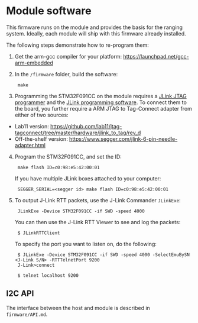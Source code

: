 Module software
=================

This firmware runs on the module and provides the basis
for the ranging system. Ideally, each module will ship with
this firmware already installed.

The following steps demonstrate how to re-program them:

1. Get the arm-gcc compiler for your platform: https://launchpad.net/gcc-arm-embedded

2. In the `/firmware` folder, build the software:

        make

3. Programming the STM32F091CC on the module requires a [JLink JTAG programmer](
https://www.segger.com/jlink-general-info.html) and the [JLink programming software](
https://www.segger.com/jlink-software.html). To connect them to the board, you further require a ARM JTAG to Tag-Connect
adapter from either of two sources:

- Lab11 version: https://github.com/lab11/jtag-tagconnect/tree/master/hardware/jlink_to_tag/rev_d
- Off-the-shelf version: https://www.segger.com/jlink-6-pin-needle-adapter.html

4. Program the STM32F091CC, and set the ID:

        make flash ID=c0:98:e5:42:00:01
        
    If you have multiple JLink boxes attached to your computer:
    
        SEGGER_SERIAL=<segger id> make flash ID=c0:98:e5:42:00:01

5. To output J-Link RTT packets, use the J-Link Commander `JLinkExe`:
    
        JLinkExe -Device STM32F091CC -if SWD -speed 4000
        
   You can then use the J-Link RTT Viewer to see and log the packets:
   
        $ JLinkRTTClient
        
   To specify the port you want to listen on, do the following:
   
        $ JLinkExe -Device STM32F091CC -if SWD -speed 4000 -SelectEmuBySN <J-Link S/N> -RTTTelnetPort 9200
        J-Link>connect
        
        $ telnet localhost 9200


I2C API
-------

The interface between the host and module is described in `firmware/API.md`.

